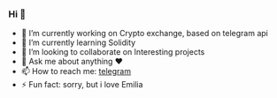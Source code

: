### Hi 👋

- 🔭 I’m currently working on Сrypto exchange, based on telegram api 
- 🌱 I’m currently learning Solidity
- 👯 I’m looking to collaborate on Interesting projects
- 💬 Ask me about anything ❤️️
- 📫 How to reach me: [telegram](t.me/Samuraiii143)
- ⚡ Fun fact: sorry, but i love Emilia

